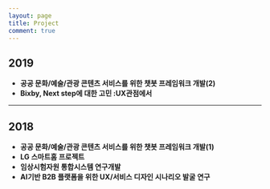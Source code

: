 ```yaml
---
layout: page
title: Project
comment: true
---
```


## 2019

- **공공 문화/예술/관광 콘텐츠 서비스를 위한 챗봇 프레임워크 개발(2)**  
- **Bixby, Next step에 대한 고민 :UX관점에서**

--- 

## 2018

- **공공 문화/예술/관광 콘텐츠 서비스를 위한 챗봇 프레임워크 개발(1)**
- **LG 스마트홈 프로젝트**
- **임상시험자원 통합시스템 연구개발** 
- **AI기반 B2B 플랫폼을 위한 UX/서비스 디자인 시나리오 발굴 연구**
